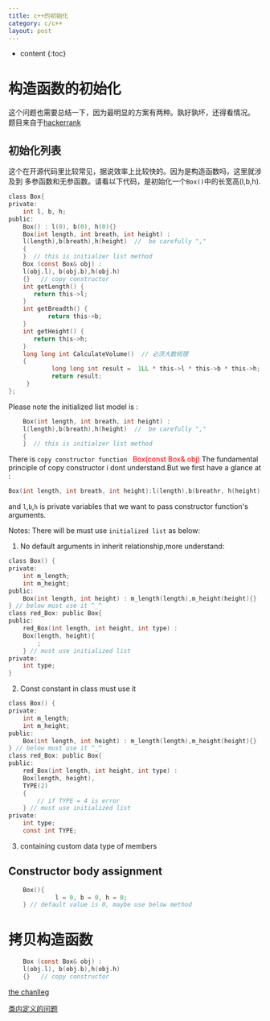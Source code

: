 ```yaml
---
title: c++的初始化
category: c/c++
layout: post
---
```

* content
{:toc}

# 构造函数的初始化
这个问题也需要总结一下，因为最明显的方案有两种。孰好孰坏，还得看情况。
题目来自于[hackerrank](https://www.hackerrank.com/challenges/box-it/problem?h_r=next-challenge&h_v=zen&isFullScreen=false)

## 初始化列表
这个在开源代码里比较常见，据说效率上比较快的。因为是构造函数吗，这里就涉及到
多参函数和无参函数。请看以下代码，是初始化一个`Box()`中的长宽高(l,b,h).

```c
class Box{
private:
    int l, b, h;
public:
    Box() : l(0), b(0), h(0){}
    Box(int length, int breath, int height) :
    l(length),b(breath),h(height)  //  be carefully ","
    {
    }  // this is initialzer list method
    Box (const Box& obj) :
    l(obj.l), b(obj.b),h(obj.h)
    {}   // copy constructor
    int getLength() {
	   return this->l;
    }
    int getBreadth() {
           return this->b;
    }
    int getHeight() {
	   return this->h;
    }
    long long int CalculateVolume()  // 必须大数梳理
    {
            long long int result =  1LL * this->l * this->b * this->h;
            return result;
     }
};
```
Please note the initialized list model is :
```c
    Box(int length, int breath, int height) :
    l(length),b(breath),h(height)  //  be carefully ","
    {
    }  // this is initialzer list method
```
There is `copy constructor function ` <font color = "red">Box(const Box& obj)</font>
The fundamental principle of copy constructor i dont understand.But we first
have a glance at :
```c
Box(int length, int breath, int height):l(length),b(breathr, h(height) {}
```
and `l`,`b`,`h` is private variables that we want to pass constructor
function's arguments.

Notes: There  will be must use `initialized list` as below:

1. No default arguments in inherit relationship,more understand:
```c
class Box() {
private:
	int m_length;
	int m_height;
public:
	Box(int length, int height) : m_length(length),m_height(height){}
} // below must use it ^_^
class red_Box: public Box{
public:
	red_Box(int length, int height, int type) :
	Box(length, height){
		;
	} // must use initialized list
private:
	int type;
}
```

2. Const constant in class must use it
```c
class Box() {
private:
	int m_length;
	int m_height;
public:
	Box(int length, int height) : m_length(length),m_height(height){}
} // below must use it ^_^
class red_Box: public Box{
public:
	red_Box(int length, int height, int type) :
	Box(length, height),
	TYPE(2)
	{
		// if TYPE = 4 is error
	} // must use initialized list
private:
	int type;
	const int TYPE;
```
3. containing custom data type of members
## Constructor body assignment
```c
    Box(){
             l = 0, b = 0, h = 0;
    } // default value is 0, maybe use below method


```

# 拷贝构造函数
```c
    Box (const Box& obj) :
    l(obj.l), b(obj.b),h(obj.h)
    {}   // copy constructor
```



[the chanlleg](https://www.hackerrank.com/challenges/box-it/problem?h_r=next-challenge&h_v=zen)

[类内定义的问题](https://stackoverflow.com/questions/10744787/operator-must-take-exactly-one-argument)
